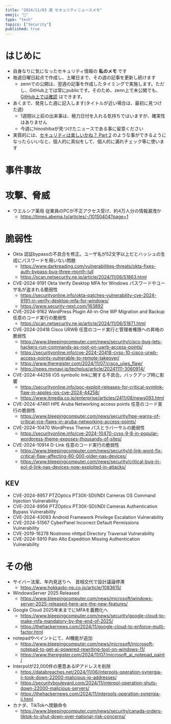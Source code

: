 ```yaml
---
title: "2024/11/03 週 セキュリティニュースメモ"
emoji: "🔖"
type: "tech"
topics: ["Security"]
published: true
---
```


# はじめに
* 自身なりに気になったセキュリティ情報の **私のメモ** です
* 毎週日曜日起点で作成し、土曜日まで、その週の記事を更新し続けます
    * zennでの公開は、翌週の記事を作成したタイミングで実施します。ただし、GitHub上では常にpublicです。そのため、zenn上で未公開でも、[GitHub上では確認](https://github.com/hinoshiba/zenn.dev/tree/main/articles) はできます。
* あくまで、発見した週に記入します(タイトルが近い場合は、最初に見つけた週)
    * 1週間以上前の出来事は、極力日付を入れる気持ちではいますが、確実性はありません
    * 今週にhinoshibaが見つけたニュースである事に留意ください
* 実質的には、[セキュリティは楽しいかね？ Part 2](https://negi.hatenablog.com/) のような事ができるようになったらいいなと、個人的に真似をして、個人的に漏れチェック等に使います

# 事件事故

# 攻撃、脅威

* ウエルシア薬局 従業員のPCが不正アクセス受け、約4万人分の情報漏洩か
    * https://times.abema.tv/articles/-/10150404?page=1

# 脆弱性

* Okta 認証bypassの不具合を修正。ユーザ名が52文字以上だとハッシュの生成にパスワードを用いない問題
    * https://www.darkreading.com/vulnerabilities-threats/okta-fixes-auth-bypass-bug-three-month-lull
    * https://scan.netsecurity.ne.jp/article/2024/11/06/51863.html
* CVE-2024-9191 Okta Verify Desktop MFA for Windows パスワードやユーザ名が盗まれる脆弱性
    * https://securityonline.info/okta-patches-vulnerability-cve-2024-9191-in-verify-desktop-mfa-for-windows/
    * https://www.security-next.com/163892
* CVE-2024-9162 WordPress Plugin All-in-One WP Migration and Backup 任意のコード実行の脆弱性
    * https://scan.netsecurity.ne.jp/article/2024/11/06/51871.html
* CVE-2024-20418 Cisco URWB 任意のコード実行と管理者権限への昇格の脆弱性
    * https://www.bleepingcomputer.com/news/security/cisco-bug-lets-hackers-run-commands-as-root-on-uwrb-access-points/
    * https://securityonline.info/cve-2024-20418-cvss-10-cisco-urwb-access-points-vulnerable-to-remote-takeover/
    * https://www.theregister.com/2024/11/07/cisco_uiws_flaw/
    * https://news.mynavi.jp/techplus/article/20241111-3060914/
* CVE-2024-44258 iOS symbolic linkに関する不具合。バックアップ時に影響
    * https://securityonline.info/poc-exploit-releases-for-critical-symlink-flaw-in-apples-ios-cve-2024-44258/
    * https://www.itmedia.co.jp/enterprise/articles/2411/08/news093.html
* CVE-2024-47461 HPE Aruba Networking access points 任意のコード実行の脆弱性
    * https://www.bleepingcomputer.com/news/security/hpe-warns-of-critical-rce-flaws-in-aruba-networking-access-points/
* CVE-2024-10470 WordPress Theme パスとラバーサルの脆弱性
    * https://securityonline.info/cve-2024-10470-cvss-9-8-in-popular-wordpress-theme-exposes-thousands-of-sites/
* CVE-2024-10914 D-Link 任意のコード実行の脆弱性
    * https://www.bleepingcomputer.com/news/security/d-link-wont-fix-critical-flaw-affecting-60-000-older-nas-devices/
    * https://www.bleepingcomputer.com/news/security/critical-bug-in-eol-d-link-nas-devices-now-exploited-in-attacks/

## KEV
* CVE-2024-8957 PTZOptics PT30X-SDI/NDI Cameras OS Command Injection Vulnerability
* CVE-2024-8956 PTZOptics PT30X-SDI/NDI Cameras Authentication Bypass Vulnerability
* CVE-2024-43093 Android Framework Privilege Escalation Vulnerability
* CVE-2024-51567 CyberPanel Incorrect Default Permissions Vulnerability
* CVE-2019-16278 Nostromo nhttpd Directory Traversal Vulnerability
* CVE-2024-5910 Palo Alto Expedition Missing Authentication Vulnerability

# その他
* サイバー法案、年内見送りへ　首相交代で設計議論停滞
    * https://www.hokkaido-np.co.jp/article/1083615/
* WindowsServer 2025 Released
    * https://www.bleepingcomputer.com/news/microsoft/windows-server-2025-released-here-are-the-new-features/
* Google Cloud 2025年末までにMFAを義務化へ
    * https://www.bleepingcomputer.com/news/security/google-cloud-to-make-mfa-mandatory-by-the-end-of-2025/
    * https://thehackernews.com/2024/11/google-cloud-to-enforce-multi-factor.html
* notepadやペイントにて、AI機能が追加
    * https://www.bleepingcomputer.com/news/microsoft/microsoft-notepad-to-get-ai-powered-rewriting-tool-on-windows-11/
    * https://www.theregister.com/2024/11/07/microsoft_ai_notepad_paint/
* Interpolが22,000件の悪意あるIPアドレスを削除
    * https://databreaches.net/2024/11/06/interpols-operation-synergia-ii-took-down-22000-malicious-ip-addresses/
    * https://securityboulevard.com/2024/11/interpol-operation-shuts-down-22000-malicious-servers/
    * https://thehackernews.com/2024/11/interpols-operation-synergia-ii.html
* カナダ、TikTokへ閉鎖命令
    * https://www.bleepingcomputer.com/news/security/canada-orders-tiktok-to-shut-down-over-national-risk-concerns/
